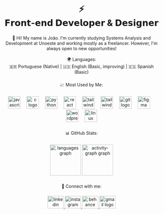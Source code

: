 <h1 align="center">⚡​​<br>𝗙𝗿𝗼𝗻𝘁-𝗲𝗻𝗱 𝗗𝗲𝘃𝗲𝗹𝗼𝗽𝗲𝗿 & 𝗗𝗲𝘀𝗶𝗴𝗻𝗲𝗿</h1>

###

<p align="center">👋 Hi! My name is João. I'm currently studying Systems Analysis and Development at Unoeste and working mostly as a freelancer. However, I'm always open to new opportunities!<br><br>🌍 Languages:<br> 🇧🇷 Portuguese (Native) | 🇺🇸 English (Basic, improving) | 🇪🇸 Spanish (Basic)</p>

###

<p align="center">📈 Most Used by Me:</p>

###

<div align="center">
  <img src="https://skillicons.dev/icons?i=js" height="40" alt="javascript logo"  />
  <img width="12" />
  <img src="https://skillicons.dev/icons?i=c" height="40" alt="c logo"  />
  <img width="12" />
  <img src="https://skillicons.dev/icons?i=py" height="40" alt="python logo"  />
  <img width="12" />
  <img src="https://skillicons.dev/icons?i=react" height="40" alt="react logo"  />
  <img width="12" />
  <img src="https://skillicons.dev/icons?i=tailwind" height="40" alt="tailwindcss logo"  />
  <img width="12" />
    <img src="https://skillicons.dev/icons?i=nodejs" height="40" alt="tailwindcss logo"  />
  <img width="12" />
  <img src="https://skillicons.dev/icons?i=git" height="40" alt="git logo"  />
  <img width="12" />
  <img src="https://skillicons.dev/icons?i=figma" height="40" alt="figma logo"  />
  <img width="12" />
  <img src="https://skillicons.dev/icons?i=wordpress" height="40" alt="wordpress logo"  />
  <img width="12" />
  <img src="https://skillicons.dev/icons?i=linux" height="40" alt="linux logo"  />
</div>

###

<p align="center">📊 GitHub Stats:</p>

###

<div align="center">
  <img src="https://github-readme-stats.vercel.app/api/top-langs?username=uwjota&locale=en&hide_title=true&layout=compact&card_width=320&langs_count=6&theme=vision-friendly-dark&hide_border=true&order=2" height="100" alt="languages graph"  />
  <img src="https://github-readme-activity-graph.vercel.app/graph?username=uwjota&radius=16&theme=high-contrast&area=true&order=5&hide_title=true&hide_border=true" height="100" alt="activity-graph graph"  />
</div>

###

<p align="center">📲 Connect with me:</p>

###

<div align="center">
  <a href="https://www.linkedin.com/in/joao-marcelo-venancio-ribeiro" target="_blank">
    <img src="https://raw.githubusercontent.com/maurodesouza/profile-readme-generator/master/src/assets/icons/social/linkedin/default.svg" width="52" height="40" alt="linkedin logo"  />
  </a>
  <a href="https://www.instagram.com/uwjota/" target="_blank">
    <img src="https://raw.githubusercontent.com/maurodesouza/profile-readme-generator/master/src/assets/icons/social/instagram/default.svg" width="52" height="40" alt="instagram logo"  />
  </a>
  <a href="https://www.behance.net/joaovenancio2" target="_blank">
    <img src="https://raw.githubusercontent.com/maurodesouza/profile-readme-generator/master/src/assets/icons/social/behance/default.svg" width="52" height="40" alt="behance logo"  />
  </a>
  <a href="mailto:uwjota@gmail.com" target="_blank">
    <img src="https://raw.githubusercontent.com/maurodesouza/profile-readme-generator/master/src/assets/icons/social/gmail/default.svg" width="52" height="40" alt="gmail logo"  />
  </a>
</div>

###

